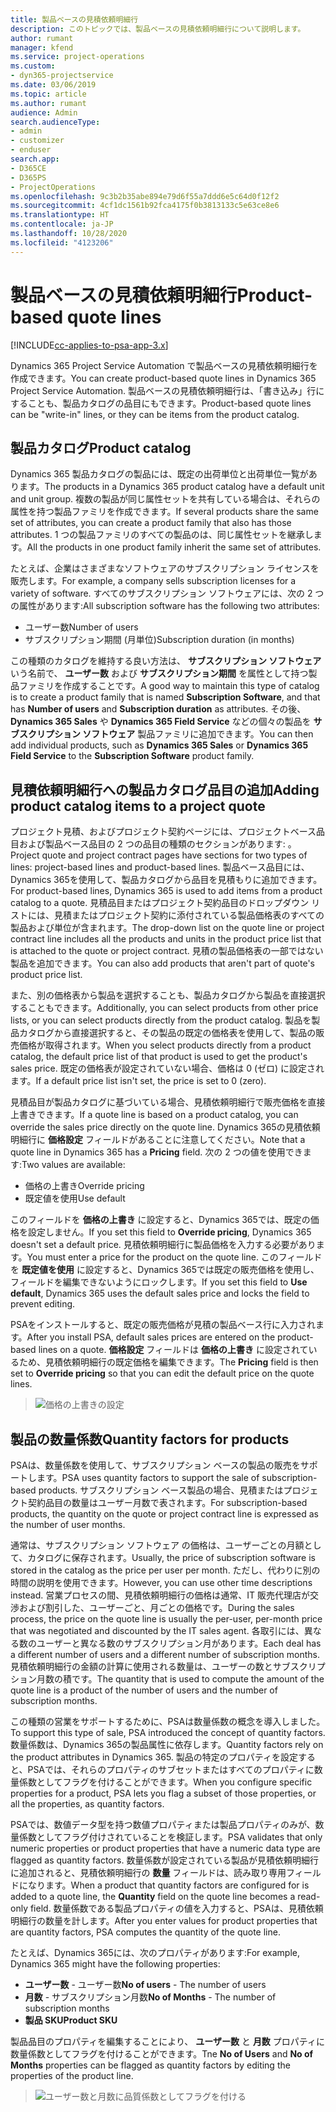 ```yaml
---
title: 製品ベースの見積依頼明細行
description: このトピックでは、製品ベースの見積依頼明細行について説明します。
author: rumant
manager: kfend
ms.service: project-operations
ms.custom:
- dyn365-projectservice
ms.date: 03/06/2019
ms.topic: article
ms.author: rumant
audience: Admin
search.audienceType:
- admin
- customizer
- enduser
search.app:
- D365CE
- D365PS
- ProjectOperations
ms.openlocfilehash: 9c3b2b35abe894e79d6f55a7ddd6e5c64d0f12f2
ms.sourcegitcommit: 4cf1dc1561b92fca4175f0b3813133c5e63ce8e6
ms.translationtype: HT
ms.contentlocale: ja-JP
ms.lasthandoff: 10/28/2020
ms.locfileid: "4123206"
---
```

# <a name="product-based-quote-lines"></a><span data-ttu-id="85e78-103">製品ベースの見積依頼明細行</span><span class="sxs-lookup"><span data-stu-id="85e78-103">Product-based quote lines</span></span>

[!INCLUDE[cc-applies-to-psa-app-3.x](../includes/cc-applies-to-psa-app-3x.md)]


<span data-ttu-id="85e78-104">Dynamics 365 Project Service Automation で製品ベースの見積依頼明細行を作成できます。</span><span class="sxs-lookup"><span data-stu-id="85e78-104">You can create product-based quote lines in Dynamics 365 Project Service Automation.</span></span> <span data-ttu-id="85e78-105">製品ベースの見積依頼明細行は、「書き込み」行にすることも、製品カタログの品目にもできます。</span><span class="sxs-lookup"><span data-stu-id="85e78-105">Product-based quote lines can be "write-in" lines, or they can be items from the product catalog.</span></span>

## <a name="product-catalog"></a><span data-ttu-id="85e78-106">製品カタログ</span><span class="sxs-lookup"><span data-stu-id="85e78-106">Product catalog</span></span>

<span data-ttu-id="85e78-107">Dynamics 365 製品カタログの製品には、既定の出荷単位と出荷単位一覧があります。</span><span class="sxs-lookup"><span data-stu-id="85e78-107">The products in a Dynamics 365 product catalog have a default unit and unit group.</span></span> <span data-ttu-id="85e78-108">複数の製品が同じ属性セットを共有している場合は、それらの属性を持つ製品ファミリを作成できます。</span><span class="sxs-lookup"><span data-stu-id="85e78-108">If several products share the same set of attributes, you can create a product family that also has those attributes.</span></span> <span data-ttu-id="85e78-109">1 つの製品ファミリのすべての製品のは、同じ属性セットを継承します。</span><span class="sxs-lookup"><span data-stu-id="85e78-109">All the products in one product family inherit the same set of attributes.</span></span>

<span data-ttu-id="85e78-110">たとえば、企業はさまざまなソフトウェアのサブスクリプション ライセンスを販売します。</span><span class="sxs-lookup"><span data-stu-id="85e78-110">For example, a company sells subscription licenses for a variety of software.</span></span> <span data-ttu-id="85e78-111">すべてのサブスクリプション ソフトウェアには、次の 2 つの属性があります:</span><span class="sxs-lookup"><span data-stu-id="85e78-111">All subscription software has the following two attributes:</span></span>

- <span data-ttu-id="85e78-112">ユーザー数</span><span class="sxs-lookup"><span data-stu-id="85e78-112">Number of users</span></span> 
- <span data-ttu-id="85e78-113">サブスクリプション期間 (月単位)</span><span class="sxs-lookup"><span data-stu-id="85e78-113">Subscription duration (in months)</span></span>

<span data-ttu-id="85e78-114">この種類のカタログを維持する良い方法は、 **サブスクリプション ソフトウェア** いう名前で、 **ユーザー数** および **サブスクリプション期間** を属性として持つ製品ファミリを作成することです。</span><span class="sxs-lookup"><span data-stu-id="85e78-114">A good way to maintain this type of catalog is to create a product family that is named **Subscription Software**, and that has **Number of users** and **Subscription duration** as attributes.</span></span> <span data-ttu-id="85e78-115">その後、 **Dynamics 365 Sales** や **Dynamics 365 Field Service** などの個々の製品を **サブスクリプション ソフトウェア** 製品ファミリに追加できます。</span><span class="sxs-lookup"><span data-stu-id="85e78-115">You can then add individual products, such as **Dynamics 365 Sales** or **Dynamics 365 Field Service** to the **Subscription Software** product family.</span></span>

## <a name="adding-product-catalog-items-to-a-project-quote"></a><span data-ttu-id="85e78-116">見積依頼明細行への製品カタログ品目の追加</span><span class="sxs-lookup"><span data-stu-id="85e78-116">Adding product catalog items to a project quote</span></span>

<span data-ttu-id="85e78-117">プロジェクト見積、およびプロジェクト契約ページには、プロジェクトベース品目および製品ベース品目の 2 つの品目の種類のセクションがあります: 。</span><span class="sxs-lookup"><span data-stu-id="85e78-117">Project quote and project contract pages have sections for two types of lines: project-based lines and product-based lines.</span></span> <span data-ttu-id="85e78-118">製品ベース品目には、Dynamics 365を使用して、製品カタログから品目を見積もりに追加できます。</span><span class="sxs-lookup"><span data-stu-id="85e78-118">For product-based lines, Dynamics 365 is used to add items from a product catalog to a quote.</span></span> <span data-ttu-id="85e78-119">見積品目またはプロジェクト契約品目のドロップダウン リストには、見積またはプロジェクト契約に添付されている製品価格表のすべての製品および単位が含まれます。</span><span class="sxs-lookup"><span data-stu-id="85e78-119">The drop-down list on the quote line or project contract line includes all the products and units in the product price list that is attached to the quote or project contract.</span></span> <span data-ttu-id="85e78-120">見積の製品価格表の一部ではない製品を追加できます。</span><span class="sxs-lookup"><span data-stu-id="85e78-120">You can also add products that aren't part of quote's product price list.</span></span>

<span data-ttu-id="85e78-121">また、別の価格表から製品を選択することも、製品カタログから製品を直接選択することもできます。</span><span class="sxs-lookup"><span data-stu-id="85e78-121">Additionally, you can select products from other price lists, or you can select products directly from the product catalog.</span></span> <span data-ttu-id="85e78-122">製品を製品カタログから直接選択すると、その製品の既定の価格表を使用して、製品の販売価格が取得されます。</span><span class="sxs-lookup"><span data-stu-id="85e78-122">When you select products directly from a product catalog, the default price list of that product is used to get the product's sales price.</span></span> <span data-ttu-id="85e78-123">既定の価格表が設定されていない場合、価格は 0 (ゼロ) に設定されます。</span><span class="sxs-lookup"><span data-stu-id="85e78-123">If a default price list isn't set, the price is set to 0 (zero).</span></span>

<span data-ttu-id="85e78-124">見積品目が製品カタログに基づいている場合、見積依頼明細行で販売価格を直接上書きできます。</span><span class="sxs-lookup"><span data-stu-id="85e78-124">If a quote line is based on a product catalog, you can override the sales price directly on the quote line.</span></span> <span data-ttu-id="85e78-125">Dynamics 365の見積依頼明細行に **価格設定** フィールドがあることに注意してください。</span><span class="sxs-lookup"><span data-stu-id="85e78-125">Note that a quote line in Dynamics 365 has a **Pricing** field.</span></span> <span data-ttu-id="85e78-126">次の 2 つの値を使用できます:</span><span class="sxs-lookup"><span data-stu-id="85e78-126">Two values are available:</span></span>

- <span data-ttu-id="85e78-127">価格の上書き</span><span class="sxs-lookup"><span data-stu-id="85e78-127">Override pricing</span></span>  
- <span data-ttu-id="85e78-128">既定値を使用</span><span class="sxs-lookup"><span data-stu-id="85e78-128">Use default</span></span>

<span data-ttu-id="85e78-129">このフィールドを **価格の上書き** に設定すると、Dynamics 365では、既定の価格を設定しません。</span><span class="sxs-lookup"><span data-stu-id="85e78-129">If you set this field to **Override pricing**, Dynamics 365 doesn't set a default price.</span></span> <span data-ttu-id="85e78-130">見積依頼明細行に製品価格を入力する必要があります。</span><span class="sxs-lookup"><span data-stu-id="85e78-130">You must enter a price for the product on the quote line.</span></span> <span data-ttu-id="85e78-131">このフィールドを **既定値を使用** に設定すると、Dynamics 365では既定の販売価格を使用し、フィールドを編集できないようにロックします。</span><span class="sxs-lookup"><span data-stu-id="85e78-131">If you set this field to **Use default**, Dynamics 365 uses the default sales price and locks the field to prevent editing.</span></span>

<span data-ttu-id="85e78-132">PSAをインストールすると、既定の販売価格が見積の製品ベース行に入力されます。</span><span class="sxs-lookup"><span data-stu-id="85e78-132">After you install PSA, default sales prices are entered on the product-based lines on a quote.</span></span> <span data-ttu-id="85e78-133">**価格設定** フィールドは **価格の上書き** に設定されているため、見積依頼明細行の既定価格を編集できます。</span><span class="sxs-lookup"><span data-stu-id="85e78-133">The **Pricing** field is then set to **Override pricing** so that you can edit the default price on the quote lines.</span></span>

> ![価格の上書きの設定](media/basic-guide-10.png)
 
## <a name="quantity-factors-for-products"></a><span data-ttu-id="85e78-135">製品の数量係数</span><span class="sxs-lookup"><span data-stu-id="85e78-135">Quantity factors for products</span></span>

<span data-ttu-id="85e78-136">PSAは、数量係数を使用して、サブスクリプション ベースの製品の販売をサポートします。</span><span class="sxs-lookup"><span data-stu-id="85e78-136">PSA uses quantity factors to support the sale of subscription-based products.</span></span> <span data-ttu-id="85e78-137">サブスクリプション ベース製品の場合、見積またはプロジェクト契約品目の数量はユーザー月数で表されます。</span><span class="sxs-lookup"><span data-stu-id="85e78-137">For subscription-based products, the quantity on the quote or project contract line is expressed as the number of user months.</span></span>

<span data-ttu-id="85e78-138">通常は、サブスクリプション ソフトウェア の価格は、ユーザーごとの月額として、カタログに保存されます。</span><span class="sxs-lookup"><span data-stu-id="85e78-138">Usually, the price of subscription software is stored in the catalog as the price per user per month.</span></span> <span data-ttu-id="85e78-139">ただし、代わりに別の時間の説明を使用できます。</span><span class="sxs-lookup"><span data-stu-id="85e78-139">However, you can use other time descriptions instead.</span></span> <span data-ttu-id="85e78-140">営業プロセスの間、見積依頼明細行の価格は通常、IT 販売代理店が交渉および割引した、ユーザーごと、月ごとの価格です。</span><span class="sxs-lookup"><span data-stu-id="85e78-140">During the sales process, the price on the quote line is usually the per-user, per-month price that was negotiated and discounted by the IT sales agent.</span></span> <span data-ttu-id="85e78-141">各取引には、異なる数のユーザーと異なる数のサブスクリプション月があります。</span><span class="sxs-lookup"><span data-stu-id="85e78-141">Each deal has a different number of users and a different number of subscription months.</span></span> <span data-ttu-id="85e78-142">見積依頼明細行の金額の計算に使用される数量は、ユーザーの数とサブスクリプション月数の積です。</span><span class="sxs-lookup"><span data-stu-id="85e78-142">The quantity that is used to compute the amount of the quote line is a product of the number of users and the number of subscription months.</span></span>

<span data-ttu-id="85e78-143">この種類の営業をサポートするために、PSAは数量係数の概念を導入しました。</span><span class="sxs-lookup"><span data-stu-id="85e78-143">To support this type of sale, PSA introduced the concept of quantity factors.</span></span> <span data-ttu-id="85e78-144">数量係数は、Dynamics 365の製品属性に依存します。</span><span class="sxs-lookup"><span data-stu-id="85e78-144">Quantity factors rely on the product attributes in Dynamics 365.</span></span> <span data-ttu-id="85e78-145">製品の特定のプロパティを設定すると、PSAでは、それらのプロパティのサブセットまたはすべてのプロパティに数量係数としてフラグを付けることができます。</span><span class="sxs-lookup"><span data-stu-id="85e78-145">When you configure specific properties for a product, PSA lets you flag a subset of those properties, or all the properties, as quantity factors.</span></span>

<span data-ttu-id="85e78-146">PSAでは、数値データ型を持つ数値プロパティまたは製品プロパティのみが、数量係数としてフラグ付けされていることを検証します。</span><span class="sxs-lookup"><span data-stu-id="85e78-146">PSA validates that only numeric properties or product properties that have a numeric data type are flagged as quantity factors.</span></span> <span data-ttu-id="85e78-147">数量係数が設定されている製品が見積依頼明細行に追加されると、見積依頼明細行の **数量** フィールドは、読み取り専用フィールドになります。</span><span class="sxs-lookup"><span data-stu-id="85e78-147">When a product that quantity factors are configured for is added to a quote line, the **Quantity** field on the quote line becomes a read-only field.</span></span> <span data-ttu-id="85e78-148">数量係数である製品プロパティの値を入力すると、PSAは、見積依頼明細行の数量を計します。</span><span class="sxs-lookup"><span data-stu-id="85e78-148">After you enter values for product properties that are quantity factors, PSA computes the quantity of the quote line.</span></span>

<span data-ttu-id="85e78-149">たとえば、Dynamics 365には、次のプロパティがあります:</span><span class="sxs-lookup"><span data-stu-id="85e78-149">For example, Dynamics 365 might have the following properties:</span></span> 

- <span data-ttu-id="85e78-150">**ユーザー数** - ユーザー数</span><span class="sxs-lookup"><span data-stu-id="85e78-150">**No of users** - The number of users</span></span> 
- <span data-ttu-id="85e78-151">**月数** - サブスクリプション月数</span><span class="sxs-lookup"><span data-stu-id="85e78-151">**No of Months** - The number of subscription months</span></span>
- <span data-ttu-id="85e78-152">**製品 SKU**</span><span class="sxs-lookup"><span data-stu-id="85e78-152">**Product SKU**</span></span> 

<span data-ttu-id="85e78-153">製品品目のプロパティを編集することにより、 **ユーザー数** と **月数** プロパティに数量係数としてフラグを付けることができます。</span><span class="sxs-lookup"><span data-stu-id="85e78-153">Tne **No of Users** and **No of Months** properties can be flagged as quantity factors by editing the properties of the product line.</span></span> 

> ![ユーザー数と月数に品質係数としてフラグを付ける](media/basic-guide-11.png)
 
